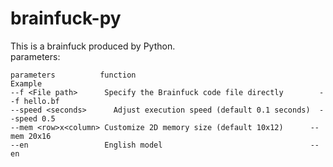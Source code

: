 # brainfuck-py
This is a brainfuck produced by Python.<br>
parameters:<br>
```
parameters	        function	                                     Example
--f <File path>      Specify the Brainfuck code file directly	     --f hello.bf
--speed <seconds>	   Adjust execution speed (default 0.1 seconds)	 --speed 0.5
--mem <row>x<column> Customize 2D memory size (default 10x12)      --mem 20x16
--en                 English model                                 --en
```
